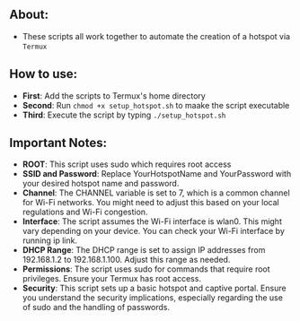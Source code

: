 ## About:
* These scripts all work together to automate the creation of a hotspot via `Termux`

## How to use:
* **First**: Add the scripts to Termux's home directory 
* **Second**: Run `chmod +x setup_hotspot.sh` to maake the script executable
* **Third**: Execute the script by typing `./setup_hotspot.sh`

## Important Notes:
* **ROOT**: This script uses sudo which requires root access
* **SSID and Password**: Replace YourHotspotName and YourPassword with your desired hotspot name and password.
* **Channel**: The CHANNEL variable is set to 7, which is a common channel for Wi-Fi networks. You might need to adjust this based on your local regulations and Wi-Fi congestion.
* **Interface**: The script assumes the Wi-Fi interface is wlan0. This might vary depending on your device. You can check your Wi-Fi interface by running ip link.
* **DHCP Range**: The DHCP range is set to assign IP addresses from 192.168.1.2 to 192.168.1.100. Adjust this range as needed.
* **Permissions**: The script uses sudo for commands that require root privileges. Ensure your Termux has root access.
* **Security**: This script sets up a basic hotspot and captive portal. Ensure you understand the security implications, especially regarding the use of sudo and the handling of passwords.
